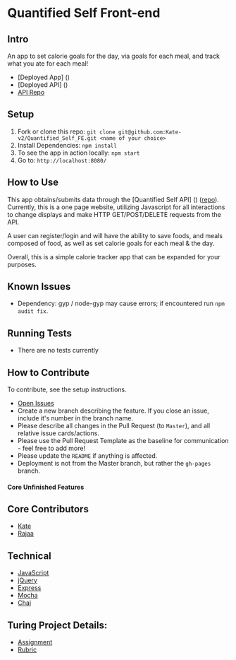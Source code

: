 # Quantified Self Front-end

## Intro
An app to set calorie goals for the day, via goals for each meal, and track what you ate for each meal!

* [Deployed App] ()
* [Deployed API] ()
* [API Repo](https://github.com/RajaaBoulassouak/Quantified_Self_BE)

## Setup
1. Fork or clone this repo: `git clone git@github.com:Kate-v2/Quantified_Self_FE.git <name of your choice>`
1. Install Dependencies: `npm install`
1. To see the app in action locally: `npm start`
1. Go to: `http://localhost:8080/`

## How to Use
This app obtains/submits data through the [Quantified Self API] () ([repo](https://github.com/RajaaBoulassouak/Quantified_Self_BE)). Currently, this is a one page website, utilizing Javascript for all interactions to change displays and make HTTP GET/POST/DELETE requests from the API.

A user can register/login and will have the ability to save foods, and meals composed of food, as well as set calorie goals for each meal & the day.

Overall, this is a simple calorie tracker app that can be expanded for your purposes.

## Known Issues
* Dependency: gyp / node-gyp may cause errors; if encountered run `npm audit fix`.

## Running Tests
* There are no tests currently

## How to Contribute
To contribute, see the setup instructions.
* [Open Issues](https://github.com/Kate-v2/Quantified_Self_FE/projects/1)
* Create a new branch describing the feature. If you close an issue, include it's number in the branch name.
* Please describe all changes in the Pull Request (to `Master`), and all relative issue cards/actions.
* Please use the Pull Request Template as the baseline for communication - feel free to add more!
* Please update the `README` if anything is affected.
* Deployment is not from the Master branch, but rather the `gh-pages` branch.

#### Core Unfinished Features

## Core Contributors
* [Kate](https://github.com/Kate-v2)
* [Rajaa](https://github.com/RajaaBoulassouak)

## Technical

* [JavaScript](https://www.javascript.com/)
* [jQuery](https://jquery.com/)
* [Express](https://expressjs.com/)
* [Mocha](https://mochajs.org/)
* [Chai](https://chaijs.com/)


## Turing Project Details:
* [Assignment](http://backend.turing.io/module4/projects/quantified_self/quantified_self_full_stack)
* [Rubric](http://backend.turing.io/module4/projects/quantified_self/rubric)

